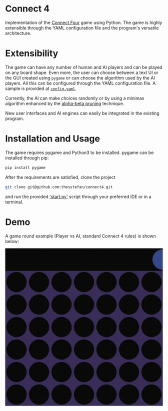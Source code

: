 # Connect 4
Implementation of the [Connect Four](https://en.wikipedia.org/wiki/Connect_Four)
game using Python. The game is highly extensible through the YAML configuration file
and the program's versatile architecture. 

# Extensibility
The game can have any number of human and AI players and can be played on
any board shape. Even more, the user can choose between a text UI or the
GUI created using `pygame` or can choose the algorithm used by the AI players.
All this can be configured through the YAML configuration file. A sample is
provided at [`config.yaml`](https://github.com/thesstefan/connect4/blob/master/config.yaml).

Currently, the AI can make choices randomly or by using a minimax algorithm
enhanced by the [alpha-beta pruning](https://en.wikipedia.org/wiki/Alpha%E2%80%93beta_pruning)
technique.

New user interfaces and AI engines can easily be integrated in the existing program.

# Installation and Usage
The game requires pygame and Python3 to be installed. pygame can be installed through pip:
```bash
pip install pygame
```

After the requirements are satisfied, clone the project
```bash
git clone git@github.com:thesstefan/connect4.git
```
and run the provided ['start.py'](https://github.com/thesstefan/connect4/blob/master/start.py) script
through your preferred IDE or in a terminal.

# Demo
A game round example (Player vs AI, standard Connect 4 rules) is shown below:
<p align="center">
  <img src="https://github.com/thesstefan/connect4/blob/master/readme/demo.gif" alt="Game Demo GIF"/>
</p>
